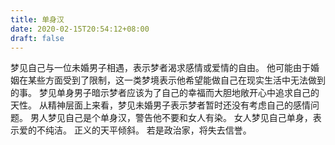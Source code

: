 ```yaml
---
title: 单身汉
date: 2020-02-15T20:54:12+08:00
draft: false
---
```


梦见自己与一位未婚男子相遇，表示梦者渴求感情或爱情的自由。
他可能由于婚姻在某些方面受到了限制，这一类梦境表示他希望能做自己在现实生活中无法做到的事。
梦见单身男子暗示梦者应该为了自己的幸福而大胆地敞开心中追求自己的天性。
从精神层面上来看，梦见未婚男子表示梦者暂时还没有考虑自己的感情问题。
男人梦见自己是个单身汉，警告他不要和女人有染。
女人梦见自己单身，表示爱的不纯洁。
正义的天平倾斜。
若是政治家，将失去信誉。
